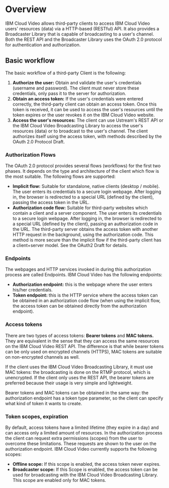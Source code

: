 # Overview
IBM Cloud Video allows third-party clients to access IBM Cloud Video users' resources (data) via a HTTP-based (RESTful) API. It also provides a Broadcaster Library that is capable of broadcasting to a user's channel. Both the REST API and the Broadcaster Library uses the OAuth 2.0 protocol for authentication and authorization.

## Basic workflow
The basic workflow of a third-party Client is the following:

1. **Authorize the user:** Obtain and validate the user's credentials (username and password). The client must never store these credentials, only pass it to the server for authorization.
2. **Obtain an access token:** If the user's credentials were entered correctly, the third-party client can obtain an access token. Once this token is received, it can be used to access the user's resources until the token expires or the user revokes it on the IBM Cloud Video website.
3. **Access the user's resources:** The client can use Ustream's REST API or the IBM Cloud Video Broadcasting Library to access the user's resources (data) or to broadcast to the user's channel. The client authorizes itself using the access token, with methods described by the OAuth 2.0 Protocol Draft.

### Authorization Flows
The OAuth 2.0 protocol provides several flows (workflows) for the first two phases. It depends on the type and architecture of the client which flow is the most suitable. The following flows are supported:

* **Implicit flow:** Suitable for standalone, native clients (desktop / mobile). The user enters its credentials to a secure login webpage. After logging in, the browser is redirected to a special URL (defined by the client), passing the access token in the URL.
* **Authorization code flow:** Suitable for third-party websites which contain a client and a server component. The user enters its credentials to a secure login webpage. After logging in, the browser is redirected to a special URL (defined by the client), passing an authorization code in the URL. The third-party server obtains the access token with another HTTP request in the background, using the authorization code. This method is more secure than the implicit flow if the third-party client has a client+server model. See the OAuth2 Draft for details.

### Endpoints
The webpages and HTTP services invoked in during this authorization process are called Endpoints. IBM Cloud Video has the following endpoints:

* **Authorization endpoint:** this is the webpage where the user enters his/her credentials.
* **Token endpoint:** this is the HTTP service where the access token can be obtained in an authorization code flow (when using the implicit flow, the access token can be obtained directly from the authorization endpoint).

### Access tokens
There are two types of access tokens: **Bearer tokens** and **MAC tokens.** They are equivalent in the sense that they can access the same resources on the IBM Cloud Video REST API. The difference is that while bearer tokens can be only used on encrypted channels (HTTPS), MAC tokens are suitable on non-encrypted channels as well.

If the client uses the IBM Cloud Video Broadcasting Library, it must use MAC tokens: the broadcasting is done on the RTMP protocol, which is unencrypted. If the client only uses the REST API, the bearer tokens are preferred because their usage is very simple and lightweight.

Bearer tokens and MAC tokens can be obtained in the same way: the authorization endpoint has a token type parameter, so the client can specify what kind of token it wants to create.

### Token scopes, expiration
By default, access tokens have a limited lifetime (they expire in a day) and can access only a limited amount of resources. In the authorization process the client can request extra permissions (scopes) from the user to overcome these limitations. These requests are shown to the user on the authorization endpoint. IBM Cloud Video currently supports the following scopes:

* **Offline scope:** If this scope is enabled, the access token never expires.
* **Broadcaster scope:** If this Scope is enabled, the access token can be used for broadcasting with the IBM Cloud Video Broadcasting Library. This scope are enabled only for MAC tokens.
 